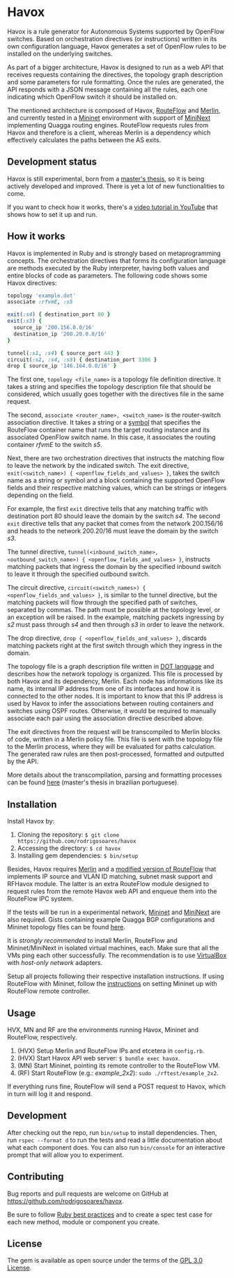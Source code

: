 # Havox

Havox is a rule generator for Autonomous Systems supported by OpenFlow switches. Based on orchestration directives (or instructions) written in its own configuration language, Havox generates a set of OpenFlow rules to be installed on the underlying switches.

As part of a bigger architecture, Havox is designed to run as a web API that receives requests containing the directives, the topology graph description and some parameters for rule formatting. Once the rules are generated, the API responds with a JSON message containing all the rules, each one indicating which OpenFlow switch it should be installed on.

The mentioned architecture is composed of Havox, [RouteFlow](https://github.com/routeflow/RouteFlow) and [Merlin](https://github.com/merlin-lang/merlin), and currently tested in a [Mininet](https://github.com/mininet/mininet) environment with support of [MiniNext](https://github.com/USC-NSL/miniNExT) implementing Quagga routing engines. RouteFlow requests rules from Havox and therefore is a client, whereas Merlin is a dependency which effectively calculates the paths between the AS exits.

## Development status

Havox is still experimental, born from a [master's thesis](https://ppgi.uniriotec.br/download/2862/), so it is being actively developed and improved. There is yet a lot of new functionalities to come.

If you want to check how it works, there's a [video tutorial in YouTube](https://youtu.be/Rtj7AjH5V6U) that shows how to set it up and run.

## How it works

Havox is implemented in Ruby and is strongly based on metaprogramming concepts. The orchestration directives that forms its configuration language are methods executed by the Ruby interpreter, having both values and entire blocks of code as parameters. The following code shows some Havox directives:

```ruby
topology 'example.dot'
associate :rfvmE, :s5

exit(:s4) { destination_port 80 }
exit(:s3) {
  source_ip '200.156.0.0/16'
  destination_ip '200.20.0.0/16'
}

tunnel(:s1, :s4) { source_port 443 }
circuit(:s2, :s4, :s3) { destination_port 3306 }
drop { source_ip '146.164.0.0/16' }
```

The first one, `topology <file_name>` is a topology file definition directive. It takes a string and specifies the topology description file that should be considered, which usually goes together with the directives file in the same request.

The second, `associate <router_name>, <switch_name>` is the router-switch association directive. It takes a string or a [symbol](https://ruby-doc.org/core-2.4.0/Symbol.html) that specifies the RouteFlow container name that runs the target routing instance and its associated OpenFlow switch name. In this case, it associates the routing container _rfvmE_ to the switch _s5_.

Next, there are two orchestration directives that instructs the matching flow to leave the network by the indicated switch. The exit directive, `exit(<switch_name>) { <openflow_fields_and_values> }`, takes the switch name as a string or symbol and a block containing the supported OpenFlow fields and their respective matching values, which can be strings or integers depending on the field.

For example, the first `exit` directive tells that any matching traffic with destination port 80 should leave the domain by the switch _s4_. The second `exit` directive tells that any packet that comes from the network 200.156/16 and heads to the network 200.20/16 must leave the domain by the switch _s3_.

The tunnel directive, `tunnel(<inbound_switch_name>, <outbound_switch_name>) { <openflow_fields_and_values> }`, instructs matching packets that ingress the domain by the specified inbound switch to leave it through the specified outbound switch.

The circuit directive, `circuit(<switch_names>) { <openflow_fields_and_values> }`, is similar to the tunnel directive, but the matching packets will flow through the specified path of switches, separated by commas. The path must be possible at the topology level, or an exception will be raised. In the example, matching packets ingressing by _s2_ must pass through _s4_ and then through _s3_ in order to leave the network.

The drop directive, `drop { <openflow_fields_and_values> }`, discards matching packets right at the first switch through which they ingress in the domain.

The topology file is a graph description file written in [DOT language](https://en.wikipedia.org/wiki/DOT_(graph_description_language)) and describes how the network topology is organized. This file is processed by both Havox and its dependency, Merlin. Each node has informations like its name, its internal IP address from one of its interfaces and how it is connected to the other nodes. It is important to know that this IP address is used by Havox to infer the associations between routing containers and switches using OSPF routes. Otherwise, it would be required to manually associate each pair using the association directive described above.

The exit directives from the request will be transcompiled to Merlin blocks of code, written in a Merlin policy file. This file is sent with the topology file to the Merlin process, where they will be evaluated for paths calculation. The generated raw rules are then post-processed, formatted and outputted by the API.

More details about the transcompilation, parsing and formatting processes can be found [here](http://www2.uniriotec.br/ppgi/banco-de-dissertacoes-ppgi-unirio/ano-2017/havox-uma-arquitetura-para-orquestracao-de-trafego-em-redes-openflow/view) (master's thesis in brazilian portuguese).

## Installation

Install Havox by:

1. Cloning the repository: `$ git clone https://github.com/rodrigosoares/havox`
2. Accessing the directory: `$ cd havox`
3. Installing gem dependencies: `$ bin/setup`

Besides, Havox requires [Merlin](https://github.com/merlin-lang/merlin) and a [modified version of RouteFlow](https://github.com/rodrigosoares/RouteFlow) that implements IP source and VLAN ID matching, subnet mask support and RFHavox module. The latter is an extra RouteFlow module designed to request rules from the remote Havox web API and enqueue them into the RouteFlow IPC system.

If the tests will be run in a experimental network, [Mininet](https://github.com/mininet/mininet) and [MiniNext](https://github.com/USC-NSL/miniNExT) are also required. Gists containing example Quagga BGP configurations and Mininet topology files can be found [here](https://gist.github.com/rodrigosoares/53ca13f0376ade1fa7b7221328dae3ce).

It is *strongly recommended* to install Merlin, RouteFlow and Mininet/MiniNext in isolated virtual machines, each. Make sure that all the VMs ping each other successfully. The recommendation is to use [VirtualBox](https://www.virtualbox.org/) with _host-only network_ adapters.

Setup all projects following their respective installation instructions. If using RouteFlow with Mininet, follow the [instructions](https://github.com/routeflow/RouteFlow/wiki/Tutorial-2:-rftest2) on setting Mininet up with RouteFlow remote controller.

## Usage

HVX, MN and RF are the environments running Havox, Mininet and RouteFlow, respectively.

1. (HVX) Setup Merlin and RouteFlow IPs and etcetera in `config.rb`.
2. (HVX) Start Havox API web server: `$ bundle exec havox`.
3. (MN) Start Mininet, pointing its remote controller to the RouteFlow VM.
4. (RF) Start RouteFlow (e.g.: _example_2x2_): `sudo ./rftest/example_2x2`.

If everything runs fine, RouteFlow will send a POST request to Havox, which in turn will log it and respond.

## Development

After checking out the repo, run `bin/setup` to install dependencies. Then, run `rspec --format d` to run the tests and read a little documentation about what each component does. You can also run `bin/console` for an interactive prompt that will allow you to experiment.

## Contributing

Bug reports and pull requests are welcome on GitHub at https://github.com/rodrigosoares/havox.

Be sure to follow [Ruby best practices](https://github.com/bbatsov/ruby-style-guide) and to create a spec test case for each new method, module or component you create.

## License

The gem is available as open source under the terms of the [GPL 3.0 License](https://opensource.org/licenses/GPL-3.0).
